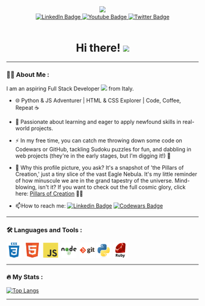 
<div id="header" align="center"> 
  <img src="https://media.giphy.com/media/paTz7UZbPfTZFRYnnB/giphy.gif" width="100"/>
<div id="badges">
  <a href="https://www.linkedin.com/in/elena-pagano-24000075/" target="_blank">
    <img src="https://img.shields.io/badge/LinkedIn-blue?style=for-the-badge&logo=linkedin&logoColor=white" alt="LinkedIn Badge"/>
  </a>
  <a href="">
    <img src="https://img.shields.io/badge/YouTube-red?style=for-the-badge&logo=youtube&logoColor=white" alt="Youtube Badge"/>
  </a>
  <a href="">
    <img src="https://img.shields.io/badge/Twitter-blue?style=for-the-badge&logo=twitter&logoColor=white" alt="Twitter Badge"/>
  </a>
</div>
  <img src="https://komarev.com/ghpvc/?username=3le81&style=flat-square&color=blue" alt=""/>
  <h1>
  Hi there!
  <img src="https://media.giphy.com/media/hvRJCLFzcasrR4ia7z/giphy.gif" width="30px"/>
</h1>
</div>

---


### :woman_technologist: About Me :

I am an aspiring Full Stack Developer <img src="https://media.giphy.com/media/WUlplcMpOCEmTGBtBW/giphy.gif" width="30"> from Italy.
- 🌐 Python & JS Adventurer | HTML & CSS Explorer | Code, Coffee, Repeat ☕

- 🔭 Passionate about learning and eager to apply newfound skills in real-world projects.

- :zap: In my free time, you can catch me throwing down some code on Codewars or GitHub, tackling Sudoku puzzles for fun, and dabbling in web projects (they're in the early stages, but I'm digging it!) 🚀
  
- :milky_way: Why this profile picture, you ask? It's a snapshot of 'the Pillars of Creation,' just a tiny slice of the vast Eagle Nebula. It's my little reminder of how minuscule we are in the grand tapestry of the universe. Mind-blowing, isn't it? If you want to check out the full cosmic glory, click here: <a href="https://helios-i.mashable.com/imagery/articles/0509s0LFjI8h26i2MESpRH7/hero-image.fill.size_1248x702.v1666283790.png" target="_blank">Pillars of Creation</a> 🌌✨

- :mailbox:How to reach me: [![Linkedin Badge](https://img.shields.io/badge/-3le81-blue?style=flat&logo=Linkedin&logoColor=white)](https://www.linkedin.com/in/elena-pagano-24000075/) [![Codewars Badge](https://www.codewars.com/users/3le81/badges/micro)](https://www.codewars.com/users/3le81)

---

### :hammer_and_wrench: Languages and Tools :

<div>
  <img src="https://github.com/devicons/devicon/blob/master/icons/css3/css3-plain-wordmark.svg"  title="CSS3" alt="CSS" width="40" height="40"/>&nbsp;
  <img src="https://github.com/devicons/devicon/blob/master/icons/html5/html5-original.svg" title="HTML5" alt="HTML" width="40" height="40"/>&nbsp;
  <img src="https://github.com/devicons/devicon/blob/master/icons/javascript/javascript-original.svg" title="JavaScript" alt="JavaScript" width="40" height="40"/>&nbsp; 
  <img src="https://github.com/devicons/devicon/blob/master/icons/nodejs/nodejs-original-wordmark.svg" title="NodeJS" alt="NodeJS" width="40" height="40"/>&nbsp;
  <img src="https://github.com/devicons/devicon/blob/master/icons/git/git-original-wordmark.svg" title="Git" **alt="Git" width="40" height="40"/>
  <img src="https://github.com/devicons/devicon/blob/master/icons/python/python-original.svg" title="Python" **alt="Python" width="40" height="40"/>
  <img src="https://github.com/devicons/devicon/blob/master/icons/ruby/ruby-original-wordmark.svg" title="Ruby" **alt="Ruby" width="40" height="40"/>
</div>

---

### :fire: My Stats :

[![Top Langs](https://github-readme-stats.vercel.app/api/top-langs/?username=3le81&layout=compact&theme=vision-friendly-dark)](https://github.com/anuraghazra/github-readme-stats)

---


